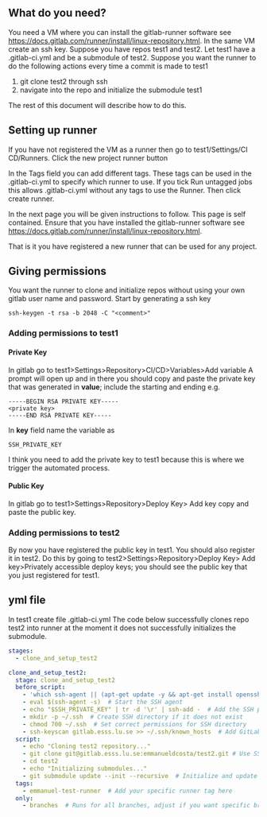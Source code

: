 ## What do you need?
You need a VM where you can install the gitlab-runner software see 
https://docs.gitlab.com/runner/install/linux-repository.html. 
In the same VM create an ssh key. 
Suppose you have repos test1 and test2. Let test1 have a .gitlab-ci.yml and be a submodule of test2. Suppose you want the runner to do the following actions every time a commit is made to test1
1. git clone test2 through ssh
2. navigate into the repo and initialize the submodule test1

The rest of this document will describe how to do this.

## Setting up runner
If you have not registered the VM as a runner then go to test1/Settings/CI CD/Runners. Click the new project runner button 

In the Tags field you can add different tags. These tags can be used in the .gitlab-ci.yml to specify which runner to use. If you tick Run untagged jobs this allows .gitlab-ci.yml without any tags to use the Runner. Then click create runner.

In the next page you will be given instructions to follow. This page is self contained. Ensure that you have installed the gitlab-runner software see https://docs.gitlab.com/runner/install/linux-repository.html. 

That is it you have registered a new runner that can be used for any project.
## Giving permissions
You want the runner to clone and initialize repos without using your own gitlab user name and password. Start by generating a ssh key
```
ssh-keygen -t rsa -b 2048 -C "<comment>"
```
### Adding permissions to test1
#### Private Key
In gitlab go to test1>Settings>Repository>CI/CD>Variables>Add variable
A prompt will open up and in there you should copy and paste the private key that was generated in **value**; include the starting and ending e.g.
```
-----BEGIN RSA PRIVATE KEY-----
<private key>
-----END RSA PRIVATE KEY-----
```
In **key** field name the variable as
```
SSH_PRIVATE_KEY
```
I think you need to add the private key to test1 because this is where we trigger the automated process.
#### Public Key
In gitlab go to test1>Settings>Repository>Deploy Key> Add key
copy and paste the public key.

### Adding permissions to test2
By now you have registered the public key in test1. You should also register it in test2. Do this by going to  test2>Settings>Repository>Deploy Key> Add key>Privately accessible deploy keys;
you should see the public key that you just registered for test1.
## yml file
In test1 create file .gitlab-ci.yml
The code below successfully clones repo test2 into runner at the moment it does not successfully initializes the submodule.
``` yml
stages:
  - clone_and_setup_test2

clone_and_setup_test2:
  stage: clone_and_setup_test2
  before_script:
    - 'which ssh-agent || (apt-get update -y && apt-get install openssh-client -y)'  # Ensure SSH client is installed
    - eval $(ssh-agent -s)  # Start the SSH agent
    - echo "$SSH_PRIVATE_KEY" | tr -d '\r' | ssh-add -  # Add the SSH private key stored in CI variables
    - mkdir -p ~/.ssh  # Create SSH directory if it does not exist
    - chmod 700 ~/.ssh  # Set correct permissions for SSH directory
    - ssh-keyscan gitlab.esss.lu.se >> ~/.ssh/known_hosts  # Add GitLab to known hosts to prevent manual prompt
  script:
    - echo "Cloning test2 repository..."
    - git clone git@gitlab.esss.lu.se:emmanueldcosta/test2.git # Use SSH to clone test2 (no username required)
    - cd test2
    - echo "Initializing submodules..."
    - git submodule update --init --recursive  # Initialize and update submodules
  tags:
    - emmanuel-test-runner  # Add your specific runner tag here
  only:
    - branches  # Runs for all branches, adjust if you want specific branches like 'main'
```
